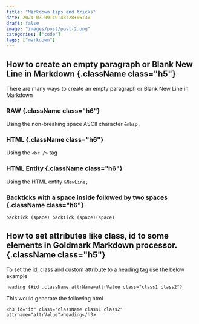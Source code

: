 ```yaml
---
title: "Markdown tips and tricks"
date: 2024-03-09T19:43:28+05:30
draft: false
image: "images/post/post-2.png"
categories: ["code"]
tags: ["markdown"]
---
```


## How to create an empty paragraph or Blank New Line in Markdown {.className class="h5"}

There are many ways to create an empty paragraph or Blank New Line in Markdown

### RAW {.className class="h6"}

Using the non-breaking space ASCII character
```&nbsp;```

### HTML {.className class="h6"}
Using the ```<br />``` tag

### HTML Entity {.className class="h6"}
Using the HTML entity ```&NewLine;```

### Backticks with a space inside followed by two spaces {.className class="h6"}
`backtick (space) backtick (space)(space)`


## How to set attributes like class, id to some elements in Goldmark Markdown processor. {.className class="h5"}

To set the id, class and custom attribute to a heading tag use the below example 

```heading {#id .className attrName=attrValue class="class1 class2"}```

This would generate the following html

```<h3 id="id" class="className class1 class2" attrname="attrValue">heading</h3>```






